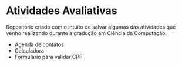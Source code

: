 # Atividades Avaliativas

Repositório criado com o intuito de salvar algumas das atividades que venho realizando durante a gradução em Ciência da Computação.

- Agenda de contatos
- Calculadora
- Formulário para validar CPF

